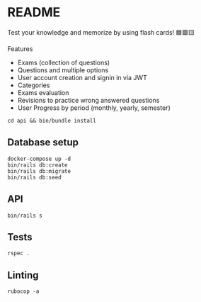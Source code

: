 # README

Test your knowledge and memorize by using flash cards! 🟦🟩🟨

Features

- Exams (collection of questions)
- Questions and multiple options
- User account creation and signin in via JWT
- Categories
- Exams evaluation
- Revisions to practice wrong answered questions
- User Progress by period (monthly, yearly, semester)

```
cd api && bin/bundle install
```

## Database setup

```
docker-compose up -d
bin/rails db:create
bin/rails db:migrate
bin/rails db:seed
```

## API

```
bin/rails s
```

## Tests

```
rspec .
```

## Linting

```
rubocop -a
```
